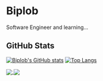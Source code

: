 # Biplob
Software Engineer and learning...

## GitHub Stats

[![Biplob's GitHub stats](https://github-readme-stats.vercel.app/api?username=biplobmahadi&include_all_commits=true)](https://github.com/biplobmahadi)
[![Top Langs](https://github-readme-stats.vercel.app/api/top-langs/?username=biplobmahadi&langs_count=8&layout=compact)](https://github.com/biplobmahadi)

<a href="https://github.com/biplobmahadi/biplobmahadi.github.io">
  <img align="center" src="https://github-readme-stats.vercel.app/api/pin/?username=biplobmahadi&repo=biplobmahadi.github.io" />
</a>
<a href="https://github.com/biplobmahadi/vite-with-necessary-packages">
  <img align="center" src="https://github-readme-stats.vercel.app/api/pin/?username=biplobmahadi&repo=vite-with-necessary-packages" />
</a>

